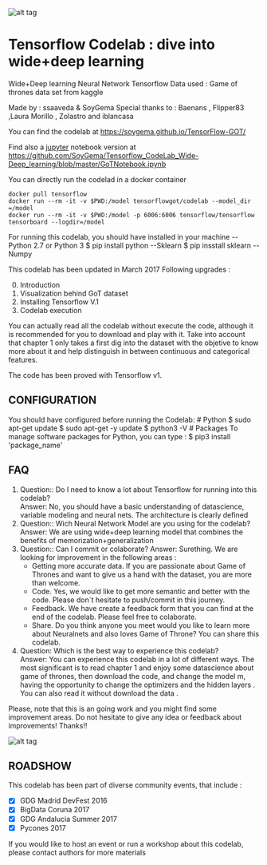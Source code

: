 

![alt tag](https://github.com/SoyGema/Tensorflow_CodeLab_Wide-Deep_learning/blob/master/Tensor-GOT-Polymer/0_Logo.jpg)
# Tensorflow Codelab : dive into wide+deep learning 
Wide+Deep learning Neural Network Tensorflow
Data used : Game of thrones data set from kaggle

Made by : ssaaveda & SoyGema
Special thanks to : Baenans , Flipper83 ,Laura Morillo , Zolastro and iblancasa

You can find the codelab at https://soygema.github.io/TensorFlow-GOT/

Find also a [jupyter](http://jupyter.org/) notebook version at https://github.com/SoyGema/Tensorflow_CodeLab_Wide-Deep_learning/blob/master/GoTNotebook.ipynb

You can directly run the codelad in a docker container 
```
docker pull tensorflow
docker run --rm -it -v $PWD:/model tensorflowgot/codelab --model_dir =/model
docker run --rm -it -v $PWD:/model -p 6006:6006 tensorflow/tensorflow tensorboard --logdir=/model
```

For running this codelab, you should have installed in your machine
--Python 2.7 or Python 3
      $ pip install python
--Sklearn
     $ pip insstall sklearn 
--Numpy 


This codelab has been updated in March 2017
Following upgrades :

0. Introduction
1. Visualization behind GoT dataset
2. Installing Tensorflow V.1
3. Codelab execution

You can actually read all the codelab without execute the code, although it is recommended for you to download and play with it. Take into account that chapter 1 only takes a first dig into the dataset with the objetive to know more about it and help distinguish in between continuous and categorical features. 

The code has been proved with Tensorflow v1. 

## CONFIGURATION
You should have configured before running the Codelab:
            # Python 
            $ sudo apt-get update
            $ sudo apt-get -y update
            $ python3 -V
            # Packages
To manage software packages for Python, you can type :
            $ pip3 install 'package_name'

## FAQ
1. Question:: Do I need to know a lot about Tensorflow for running into this codelab?  
Answer: No, you should have a basic understanding of datascience, variable modeling and neural nets. The architecture is clearly defined  
2. Question:: Wich Neural Network Model are you using for the codelab?  
Answer: We are using wide+deep learning model that combines the benefits of memorization+generalization  
3. Question:: Can I commit or colaborate?
Answer: Surething. We are looking for improvement in the following areas :  
      * Getting more accurate data. If you are passionate about Game of Thrones and want to give us a hand with the dataset, you are more than welcome.
      * Code. Yes, we would like to get more semantic and better with the code.   Please don´t hesitate to push/commit in this journey.
      * Feedback. We have create a feedback form that you can find at the end of the codelab. Please feel free to colaborate.
      * Share. Do you think anyone you meet would you like to learn more about Neuralnets and also loves Game of Throne? You can share this codelab.
4. Question: Which is the best way to experience this codelab?  
Answer: You can experience this codelab in a lot of different ways. The most significant is to read chapter 1 and enjoy some datascience about game of thrones, then download the code, and change the model m, having the opportunity to change the optimizers and the hidden layers .
You can also read it without download the data .

Please, note that this is an going work and you might find some improvement areas.
Do not hesitate to give any idea or feedback about improvements!
Thanks!!

![alt tag](https://github.com/SoyGema/Tensorflow_CodeLab_Wide-Deep_learning/blob/master/Tensor-GOT-Polymer/3_Comic.png)

## ROADSHOW
This codelab has been part of diverse community events, that include :
      
- [x] GDG Madrid DevFest 2016
- [x] BigData Coruna 2017
- [x] GDG Andalucia Summer 2017
- [x] Pycones 2017

If you would like to host an event or run a workshop about this codelab, please contact authors for more materials 
